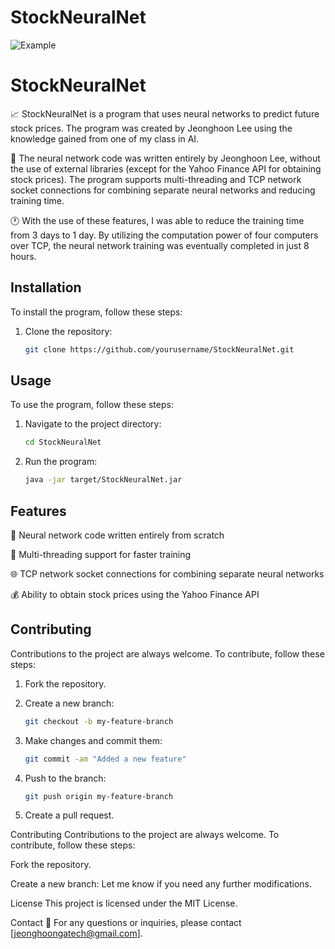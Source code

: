 StockNeuralNet
===============
![Example](https://user-images.githubusercontent.com/59329676/125172435-62d2a400-e17f-11eb-8dd1-2c2f4502e343.gif)   
# StockNeuralNet

📈 StockNeuralNet is a program that uses neural networks to predict future stock prices. The program was created by Jeonghoon Lee using the knowledge gained from one of my class in AI.

🧠 The neural network code was written entirely by Jeonghoon Lee, without the use of external libraries (except for the Yahoo Finance API for obtaining stock prices). The program supports multi-threading and TCP network socket connections for combining separate neural networks and reducing training time.

🕐 With the use of these features, I was able to reduce the training time from 3 days to 1 day. By utilizing the computation power of four computers over TCP, the neural network training was eventually completed in just 8 hours.

## Installation

To install the program, follow these steps:

1. Clone the repository:

   ```sh
   git clone https://github.com/yourusername/StockNeuralNet.git
   
## Usage

To use the program, follow these steps:

1. Navigate to the project directory:

   ```sh
   cd StockNeuralNet

2. Run the program:

   ```sh
   java -jar target/StockNeuralNet.jar


## Features

🤖 Neural network code written entirely from scratch

🚀 Multi-threading support for faster training

🌐 TCP network socket connections for combining separate neural networks

💰 Ability to obtain stock prices using the Yahoo Finance API


## Contributing

Contributions to the project are always welcome. To contribute, follow these steps:

1. Fork the repository.

2. Create a new branch:

   ```sh
   git checkout -b my-feature-branch

3. Make changes and commit them:

   ```sh
   git commit -am "Added a new feature"

4. Push to the branch:

   ```sh
   git push origin my-feature-branch
   
5. Create a pull request.


Contributing
Contributions to the project are always welcome. To contribute, follow these steps:

Fork the repository.

Create a new branch:
Let me know if you need any further modifications.


License
This project is licensed under the MIT License.

Contact
📧 For any questions or inquiries, please contact [jeonghoongatech@gmail.com].
